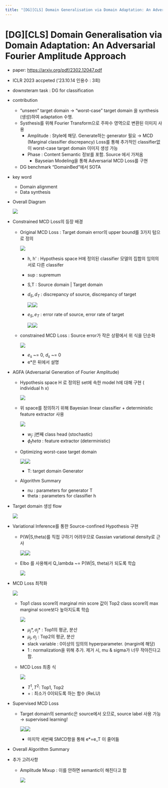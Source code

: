 ```yaml
---
title: "[DG][CLS] Domain Generalisation via Domain Adaptation: An Adversarial Fourier Amplitude Approach"
---
```

# [DG][CLS] Domain Generalisation via Domain Adaptation: An Adversarial Fourier Amplitude Approach

- paper: https://arxiv.org/pdf/2302.12047.pdf

- ICLR 2023 accpeted ('23.10.14 인용수 : 3회)

- downsteram task : DG for classification

- contribution

  - “unseen” target domain → “worst-case” target domain 을 synthesis (생성)하여 adaptation 수행.
  - Systhesis를 위해 Fourier Transform으로 주파수 영역으로 변환된 이미지 사용
    - Amplitude : Style에 해당.  Generate하는 generator 필요 → MCD (Marginal classifier discrepancy) Loss를 통해 추가적인 classifier없이  worst-case target domain 이미지 생성 가능
    - Phase : Content Semantic 정보를 포함. Source 에서 가져옴
      - Bayseian Modeling을 통해 Adversarial MCD Loss를 구현
  - DG benchmark “DomainBed”에서 SOTA

- key word

  - Domain alignment
  - Data synthesis

- Overall Diagram

  ![](../images/2023-12-15/%EC%8A%A4%ED%81%AC%EB%A6%B0%EC%83%B7%202023-12-16%2023-00-02.png)

- Constrained MCD Loss의 등장 배경

  - Original MCD Loss : Target domain error의 upper bound를 3가지 텀으로 정의

    ![](../images/2023-12-15/%EC%8A%A4%ED%81%AC%EB%A6%B0%EC%83%B7%202023-12-16%2023-00-24.png)

    - h, h' : Hypothesis space H에 정의된 classifier 모델의 집합의 임의의 서로 다른 classifer

    - sup : supremum

    - S,T : Source domain | Target domain

    - $d_S, d_T$ : discrepancy of source, discrepancy of target

      ![](../images/2023-12-15/%EC%8A%A4%ED%81%AC%EB%A6%B0%EC%83%B7%202023-12-16%2023-01-17.png)![](../images/2023-12-15/%EC%8A%A4%ED%81%AC%EB%A6%B0%EC%83%B7%202023-12-16%2023-01-41.png)

    - $e_S, e_T$ : error rate of source, error rate of target

      ![](../images/2023-12-15/%EC%8A%A4%ED%81%AC%EB%A6%B0%EC%83%B7%202023-12-16%2023-01-59.png)![](../images/2023-12-15/%EC%8A%A4%ED%81%AC%EB%A6%B0%EC%83%B7%202023-12-16%2023-02-14.png)

  - constrained MCD Loss : Source error가 작은 상황에서 위 식을 단순화

    ![](../images/2023-12-15/%EC%8A%A4%ED%81%AC%EB%A6%B0%EC%83%B7%202023-12-16%2023-02-32.png)

    - $e_s$ ~= 0, $d_s$ ~= 0
    - e*은 뒤에서 설명

- AGFA (Adversarial Generation of Fourier Amplitude) 

  - Hypothesis space H 로 정의된 set에 속한 model h에 대해 구현 ( individual h x)

    ![](../images/2023-12-15/%EC%8A%A4%ED%81%AC%EB%A6%B0%EC%83%B7%202023-12-16%2023-03-01.png)

  - 위 space를 정의하기 위해 Bayesian linear classifier + deterministic feature extractor 사용

    ![](../images/2023-12-15/%EC%8A%A4%ED%81%AC%EB%A6%B0%EC%83%B7%202023-12-16%2023-03-25.png)

    - $w_j$: j번째 class head (stochastic)
    - $\phi_theta$ : feature extractor (deterministic)

  - Optimizing worst-case target domain

    ![](../images/2023-12-15/%EC%8A%A4%ED%81%AC%EB%A6%B0%EC%83%B7%202023-12-16%2023-04-22.png)![](../images/2023-12-15/%EC%8A%A4%ED%81%AC%EB%A6%B0%EC%83%B7%202023-12-16%2023-04-44.png)

    - T: target domain Generator

  - Algorithm Summary

    - nu : parameters for generator T
    - theta : parameters for classifier h

- Target domain 생성 flow

  ![](../images/2023-12-15/%EC%8A%A4%ED%81%AC%EB%A6%B0%EC%83%B7%202023-12-16%2023-05-05.png)

- Variational Inference를 통한 Source-confined Hypothesis 구현

  - P(W|S,theta)를 직접 구하기 어려우므로 Gassian variational density로 근사

    ![](../images/2023-12-15/%EC%8A%A4%ED%81%AC%EB%A6%B0%EC%83%B7%202023-12-16%2023-05-20.png)![](../images/2023-12-15/%EC%8A%A4%ED%81%AC%EB%A6%B0%EC%83%B7%202023-12-16%2023-05-38.png)

  - Elbo 를 사용해서 Q_lambda ~= P(W|S, theta)가 되도록 학습

    ![](../images/2023-12-15/%EC%8A%A4%ED%81%AC%EB%A6%B0%EC%83%B7%202023-12-16%2023-06-01.png)

- MCD Loss 최적화

  ![](../images/2023-12-15/%EC%8A%A4%ED%81%AC%EB%A6%B0%EC%83%B7%202023-12-16%2023-06-39.png)

  - Top1 class score의 marginal min score 값이 Top2 class score의 max marginal score보다 높아지도록 학습

    ![](../images/2023-12-15/%EC%8A%A4%ED%81%AC%EB%A6%B0%EC%83%B7%202023-12-16%2023-06-53.png)

    - $\mu_j*, \sigma_j*$ : Top1의 평균, 분산
    - $\mu_j, \sigma_j$ : Top2의 평균, 분산
    - slack variable : 0이상의 임의의 hyperparameter. (margin에 해당)
    - 1 : normalization을 위해 추가. 제거 시, mu & sigma가 너무 작아진다고 함.

  - MCD Loss 최종 식

    ![](../images/2023-12-15/%EC%8A%A4%ED%81%AC%EB%A6%B0%EC%83%B7%202023-12-16%2023-07-50.png)

    - $T^1, T^2$: Top1, Top2
    - \+ : 최소가 0이되도록 하는 함수 (ReLU)

- Supervised MCD Loss

  - Target domain의 semantic은 source에서 오므로, source label 사용 가능 → supervised learning!

    ![](../images/2023-12-15/%EC%8A%A4%ED%81%AC%EB%A6%B0%EC%83%B7%202023-12-16%2023-08-07.png)![](../images/2023-12-15/%EC%8A%A4%ED%81%AC%EB%A6%B0%EC%83%B7%202023-12-16%2023-08-27.png)

    - 마지막 세번째 SMCD항을 통해 e*=e_T 이 줄어듦

    

- Overall Algorithm Summary

- 추가 고려사항

  - Amplitude Mixup : 이를 안하면 semantic이 해친다고 함

    ![](../images/2023-12-15/%EC%8A%A4%ED%81%AC%EB%A6%B0%EC%83%B7%202023-12-16%2023-08-46.png)
